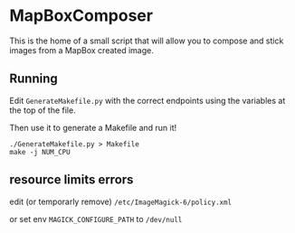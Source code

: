 # MapBoxComposer

This is the home of a small script that will allow you to compose and stick images from
a MapBox created image.

## Running

Edit `GenerateMakefile.py` with the correct endpoints using the variables at the top of the file.

Then use it to generate a Makefile and run it!

```shell
./GenerateMakefile.py > Makefile
make -j NUM_CPU
```


## resource limits errors

edit (or temporarly remove) `/etc/ImageMagick-6/policy.xml` 

or set env `MAGICK_CONFIGURE_PATH` to `/dev/null`

